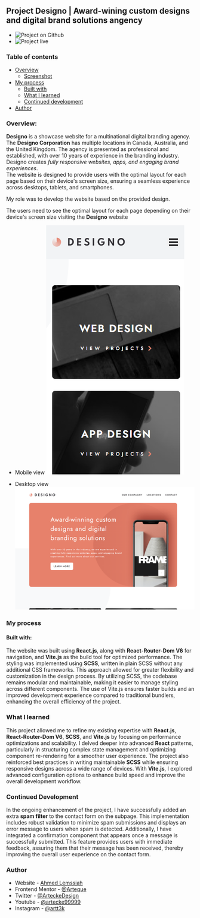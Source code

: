 ## Project Designo | Award-wining custom designs and digital brand solutions angency
- ![Project on Github](https://github.com/Arteque/designo)
- ![Project live](https://designo-zeta-opal.vercel.app/)

### Table of contents

- [Overview](#overview)
  - [Screenshot](#screenshot)
- [My process](#my-process)
  - [Built with](#built-with)
  - [What I learned](#what-i-learned)
  - [Continued development](#continued-development)
- [Author](#author)

### Overview:
**Designo** is a showcase website for a multinational digital branding agency.  
The **Designo Corporation** has multiple locations in Canada, Australia, and the United Kingdom. The agency is presented as professional and established, with over 10 years of experience in the branding industry.  
Designo creates *fully responsive websites, apps, and engaging brand experiences*.  
The website is designed to provide users with the optimal layout for each page based on their device's screen size, ensuring a seamless experience across desktops, tablets, and smartphones.

My role was to develop the website based on the provided design.

The users need to see the optimal layout for each page depending on their device's screen size visiting the **Designo** website

- Mobile view
![](./menumobileclose.png)

- Desktop view
![](./screenshot.png)

### My process
#### Built with:
The website was built using **React.js**, along with **React-Router-Dom V6** for navigation, and **Vite.js** as the build tool for optimized performance. The styling was implemented using **SCSS**, written in plain SCSS without any additional CSS frameworks. This approach allowed for greater flexibility and customization in the design process. By utilizing SCSS, the codebase remains modular and maintainable, making it easier to manage styling across different components. The use of Vite.js ensures faster builds and an improved development experience compared to traditional bundlers, enhancing the overall efficiency of the project.

### What I learned
This project allowed me to refine my existing expertise with **React.js**, **React-Router-Dom V6**, **SCSS**, and **Vite.js** by focusing on performance optimizations and scalability. I delved deeper into advanced **React** patterns, particularly in structuring complex state management and optimizing component re-rendering for a smoother user experience. The project also reinforced best practices in writing maintainable **SCSS** while ensuring responsive designs across a wide range of devices. With **Vite.js**, I explored advanced configuration options to enhance build speed and improve the overall development workflow.


### Continued Development

In the ongoing enhancement of the project, I have successfully added an extra **spam filter** to the contact form on the subpage. This implementation includes robust validation to minimize spam submissions and displays an error message to users when spam is detected. Additionally, I have integrated a confirmation component that appears once a message is successfully submitted. This feature provides users with immediate feedback, assuring them that their message has been received, thereby improving the overall user experience on the contact form.

### Author

- Website - [Ahmed Lemssiah](https://www.artecke.de)
- Frontend Mentor - [@Arteque](https://www.frontendmentor.io/profile/Arteque)
- Twitter - [@ArteckeDesign](https://twitter.com/ArteckeDesign)
- Youtube - [@artecke99999](https://www.youtube.com/channel/UCjzbCFOWdsdV6gxa5ho7EtQ)
- Instagram - [@artt3k](https://www.instagram.com/artt3k/)



